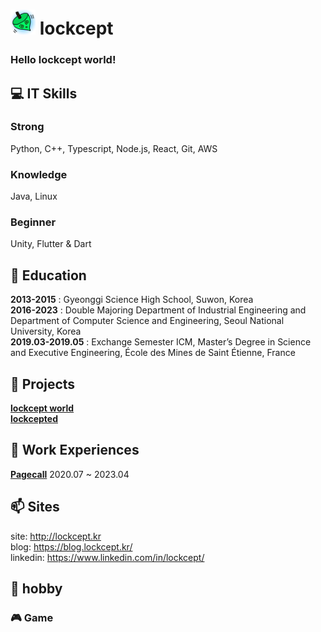 # <img src="./lockcept.png" width="40" height="40" /> lockcept 
### Hello lockcept world!


## 💻 IT Skills
### Strong
Python, C++, Typescript, Node.js, React, Git, AWS
### Knowledge
Java, Linux
### Beginner
Unity, Flutter & Dart


## 🌱 Education
**2013-2015** : Gyeonggi Science High School, Suwon, Korea  
**2016-2023** : Double Majoring Department of Industrial Engineering and Department of Computer Science and Engineering, Seoul National University, Korea  
**2019.03-2019.05** : Exchange Semester ICM, Master’s Degree in Science and Executive Engineering, École des Mines de Saint Étienne, France  


## 🚀 Projects
[**lockcept world**](https://github.com/lockcept/lockcept-world)  
[**lockcepted**](https://lockcept.kr)


## 🔭 Work Experiences
[**Pagecall**](https://www.pagecall.com/) 2020.07 ~ 2023.04


## 📫 Sites
site: http://lockcept.kr  
blog: https://blog.lockcept.kr/  
linkedin: https://www.linkedin.com/in/lockcept/

## 💩 hobby
### 🎮 Game
